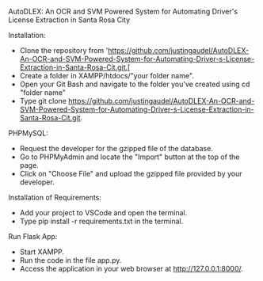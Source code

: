 AutoDLEX: An OCR and SVM Powered System for Automating Driver's License Extraction in Santa Rosa City


Installation:
 - Clone the repository from 'https://github.com/justingaudel/AutoDLEX-An-OCR-and-SVM-Powered-System-for-Automating-Driver-s-License-Extraction-in-Santa-Rosa-Cit.git.[
 - Create a folder in XAMPP/htdocs/"your folder name".
 - Open your Git Bash and navigate to the folder you've created using cd "folder name"
 - Type git clone https://github.com/justingaudel/AutoDLEX-An-OCR-and-SVM-Powered-System-for-Automating-Driver-s-License-Extraction-in-Santa-Rosa-Cit.git.

PHPMySQL:
 - Request the developer for the gzipped file of the database.
 - Go to PHPMyAdmin and locate the "Import" button at the top of the page.
 - Click on "Choose File" and upload the gzipped file provided by your developer.

Installation of Requirements:
 - Add your project to VSCode and open the terminal.
 - Type pip install -r requirements.txt in the terminal.

Run Flask App:    
  - Start XAMPP.
  - Run the code in the file app.py.
  - Access the application in your web browser at http://127.0.0.1:8000/.
